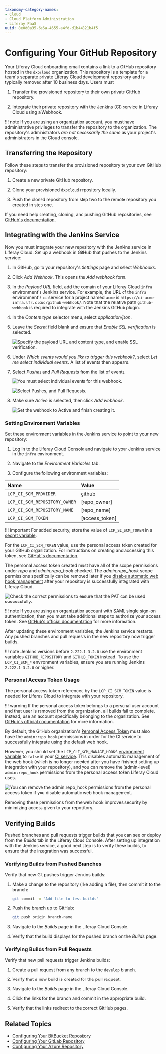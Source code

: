 ```yaml
---
taxonomy-category-names:
- Cloud
- Cloud Platform Administration
- Liferay PaaS
uuid: 8e0d0a35-6a6a-4655-a4fd-d1b44821b4f5
---
```


# Configuring Your GitHub Repository

Your Liferay Cloud onboarding email contains a link to a GitHub repository hosted in the `dxpcloud` organization. This repository is a template for a team's separate private Liferay Cloud development repository and is typically removed after 10 business days. Users must

1. Transfer the provisioned repository to their own private GitHub repository.

1. Integrate their private repository with the Jenkins (CI) service in Liferay Cloud using a Webhook.

!!! note
    If you are using an organization account, you must have administrative privileges to transfer the repository to the organization. The repository's administrators *are not necessarily the same* as your project's administrators in the Cloud console.

## Transferring the Repository

Follow these steps to transfer the provisioned repository to your own GitHub repository:

1. Create a new private GitHub repository.

1. Clone your provisioned `dxpcloud` repository locally.

1. Push the cloned repository from step two to the remote repository you created in step one.

If you need help creating, cloning, and pushing GitHub repositories, see [GitHub's documentation](https://help.github.com).

## Integrating with the Jenkins Service

Now you must integrate your new repository with the Jenkins service in Liferay Cloud. Set up a webhook in GitHub that pushes to the Jenkins service:

1. In GitHub, go to your repository's *Settings* page and select *Webhooks*.

1. Click *Add Webhook*. This opens the *Add webhook* form.

1. In the *Payload URL* field, add the domain of your Liferay Cloud `infra` environment's Jenkins service. For example, the URL of the `infra` environment's `ci` service for a project named `acme` is `https://ci-acme-infra.lfr.cloud/github-webhook/`. Note that the relative path `github-webhook` is required to integrate with the Jenkins GitHub plugin.

1. In the *Content type* selector menu, select *application/json*.

1. Leave the *Secret* field blank and ensure that *Enable SSL verification* is selected.

   ![Specify the payload URL and content type, and enable SSL verification.](./configuring-your-github-repository/images/01.png)

1. Under *Which events would you like to trigger this webhook?*, select *Let me select individual events*. A list of events then appears.

1. Select *Pushes* and *Pull Requests* from the list of events.

   ![You must select individual events for this webhook.](./configuring-your-github-repository/images/02.png)

   ![Select Pushes, and Pull Requests.](./configuring-your-github-repository/images/03.png)

1. Make sure *Active* is selected, then click *Add webhook*.

   ![Set the webhook to Active and finish creating it.](./configuring-your-github-repository/images/04.png)

### Setting Environment Variables

Set these environment variables in the Jenkins service to point to your new repository:

1. Log in to the Liferay Cloud Console and navigate to your Jenkins service in the `infra` environment.

1. Navigate to the *Environment Variables* tab.

1. Configure the following environment variables:

| Name                          | Value          |
| :---------------------------- | :------------- |
| `LCP_CI_SCM_PROVIDER`         | github         |
| `LCP_CI_SCM_REPOSITORY_OWNER` | [repo_owner]   |
| `LCP_CI_SCM_REPOSITORY_NAME`  | [repo_name]    |
| `LCP_CI_SCM_TOKEN`            | [access_token] |

!!! important
    For added security, store the value of `LCP_SI_SCM_TOKEN` in a [secret variable](../tuning-security-settings/managing-secure-environment-variables-with-secrets#referencing-secrets-from-environment-variables).

For the `LCP_CI_SCM_TOKEN` value, use the personal access token created for your GitHub organization. For instructions on creating and accessing this token, see [GitHub's documentation](https://help.github.com/articles/creating-a-personal-access-token-for-the-command-line).

The personal access token created must have all of the scope permissions under *repo* and *admin:repo_hook* checked. The *admin:repo_hook* scope permissions specifically can be removed later if you [disable automatic web hook management](#personal-access-token-usage) after your repository is successfully integrated with Liferay Cloud.

![Check the correct permissions to ensure that the PAT can be used successfully.](./configuring-your-github-repository/images/05.png)

!!! note
    If you are using an organization account with SAML single sign-on authentication, then you must take additional steps to authorize your access token. See [GitHub's official documentation](https://docs.github.com/en/free-pro-team@latest/github/authenticating-to-github/authorizing-a-personal-access-token-for-use-with-saml-single-sign-on) for more information.

After updating these environment variables, the Jenkins service restarts. Any pushed branches and pull requests in the new repository now trigger builds.

!!! note
    Jenkins versions before `2.222.1-3.2.0` use the environment variables `GITHUB_REPOSITORY` and `GITHUB_TOKEN` instead. To use the `LCP_CI_SCM_*` environment variables, ensure you are running Jenkins `2.222.1-3.2.0` or higher.

### Personal Access Token Usage

The personal access token referenced by the `LCP_CI_SCM_TOKEN` value is needed for Liferay Cloud to integrate with your repository.

!!! warning
    If the personal access token belongs to a personal user account and that user is removed from the organization, all builds fail to complete. Instead, use an account specifically belonging to the organization. See [GitHub's official documentation](https://docs.github.com/en/actions/learn-github-actions/security-hardening-for-github-actions#considering-cross-repository-access) for more information.

By default, the GitHub organization's [Personal Access Token](https://docs.github.com/en/github/authenticating-to-github/creating-a-personal-access-token) must also have the `admin:repo_hook` permissions in order for the CI service to successfully integrate using the default web hook.

However, you should set the `LCP_CLI_SCM_MANAGE_HOOKS` [environment variable](../reference/defining-environment-variables.md) to `false` in your [CI service](../platform-services/continuous-integration.md). This disables automatic management of the web hook (which is no longer needed after you have finished setting up integration with your repository), and you can remove the (admin-level) `admin:repo_hook` permissions from the personal access token Liferay Cloud uses.

![You can remove the admin:repo_hook permissions from the personal access token if you disable automatic web hook management.](./configuring-your-github-repository/images/06.png)

Removing these permissions from the web hook improves security by minimizing access given to your repository.

## Verifying Builds

Pushed branches and pull requests trigger builds that you can see or deploy from the *Builds* tab in the Liferay Cloud Console. After setting up integration with the Jenkins service, a good next step is to verify these builds, to ensure that the integration was successful.

### Verifying Builds from Pushed Branches

Verify that new Git pushes trigger Jenkins builds:

1. Make a change to the repository (like adding a file), then commit it to the branch:

   ```bash
   git commit -m "Add file to test builds"
   ```

1. Push the branch up to GitHub:

   ```bash
   git push origin branch-name
   ```

1. Navigate to the *Builds* page in the Liferay Cloud Console.

1. Verify that the build displays for the pushed branch on the *Builds* page.

### Verifying Builds from Pull Requests

Verify that new pull requests trigger Jenkins builds:

1. Create a pull request from any branch to the `develop` branch.

1. Verify that a new build is created for the pull request.

1. Navigate to the *Builds* page in the Liferay Cloud Console.

1. Click the links for the branch and commit in the appropriate build.

1. Verify that the links redirect to the correct GitHub pages.

## Related Topics

- [Configuring Your BitBucket Repository](./configuring-your-bitbucket-repository.md)
- [Configuring Your GitLab Repository](./configuring-your-gitlab-repository.md)
- [Configuring Your Azure Repository](./configuring-your-azure-repository.md)
